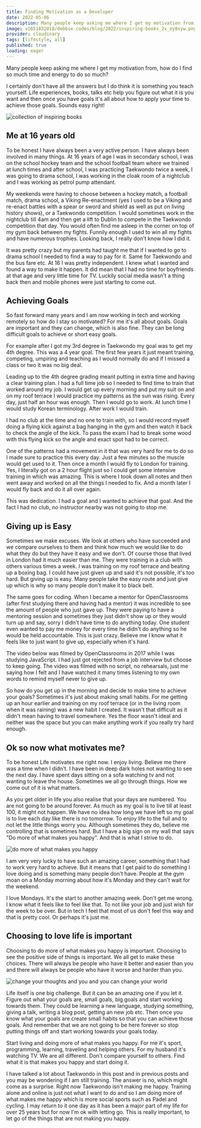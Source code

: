 ```yaml
---
title: Finding Motivation as a Developer
date: 2022-05-06
description: Many people keep asking me where I get my motivation from, how do I find so much time and energy to do so much? I certainly don't have all the answers but I do think it is something you teach yourself.
image: v1651832018/debbie.codes/blog/2022/inspiring-books_2x_ey0xyw.png
provider: cloudinary
tags: [lifestyle, all]
published: true
loading: eager
---
```


Many people keep asking me where I get my motivation from, how do I find so much time and energy to do so much?

I certainly don't have all the answers but I do think it is something you teach yourself. Life experiences, books, talks etc help you figure out what it is you want and then once you have goals it's all about how to apply your time to achieve those goals. Sounds easy right!

![collection of inspiring books](https://res.cloudinary.com/debsobrien/image/upload/f_auto,q_auto/v1651832018/debbie.codes/blog/2022/inspiring-books_2x_ey0xyw.png)

## Me at 16 years old

To be honest I have always been a very active person. I have always been involved in many things. At 16 years of age I was in secondary school, I was on the school hockey team and the school football team where we trained at lunch times and after school, I was practicing Taekwondo twice a week, I was going to drama school, I was working in the cloak room of a nightclub and I was working as petrol pump attendant.

My weekends were having to choose between a hockey match, a football match, drama school, a Viking Re-enactment (yes I used to be a Viking and re-enact battles with a spear or sword and shield as well as put on living history shows), or a Taekwondo competition. I would sometimes work in the nightclub till 4am and then get a lift to Dublin to compete in the Taekwondo competition that day. You would often find me asleep in the corner on top of my gym back between my fights. Funnily enough I used to win all my fights and have numerous trophies. Looking back, I really don't know how I did it.

It was pretty crazy but my parents had taught me that if I wanted to go to drama school I needed to find a way to pay for it. Same for Taekwondo and the bus fare etc. At 16 I was pretty independent. I knew what I wanted and found a way to make it happen. It did mean that I had no time for boyfriends at that age and very little time for TV. Luckily social media wasn't a thing back then and mobile phones were just starting to come out.

## Achieving Goals

So fast forward many years and I am now working in tech and working remotely so how do I stay so motivated? For me it's all about goals. Goals are important and they can change, which is also fine. They can be long difficult goals to achieve or short easy goals.

For example after I got my 3rd degree in Taekwondo my goal was to get my 4th degree. This was a 4 year goal. The first few years it just meant training, competing, umpiring and teaching as I would normally do and if I missed a class or two it was no big deal.

Leading up to the 4th degree grading meant putting in extra time and having a clear training plan. I had a full time job so I needed to find time to train that worked around my job. I would get up every morning and put my suit on and on my roof terrace I would practice my patterns as the sun was rising. Every day, just half an hour was enough. Then I would go to work. At lunch time I would study Korean terminology. After work I would train.

I had no club at the time and no one to train with, so I would record myself doing a flying kick against a bag hanging in the gym and then watch it back to check the angle of the kick. To pass the exam I had to break some wood with this flying kick so the angle and exact spot had to be correct.

One of the patterns had a movement in it that was very hard for me to do so I made sure to practice this every day. Just a few minutes so the muscle would get used to it. Then once a month I would fly to London for training. Yes, I literally got on a 2 hour flight just so I could get some intensive training in which was amazing. This is where I took down all notes and then went away and worked on all the things I needed to fix. And a month later I would fly back and do it all over again.

This was dedication. I had a goal and I wanted to achieve that goal. And the fact I had no club, no instructor nearby was not going to stop me.

## Giving up is Easy

Sometimes we make excuses. We look at others who have succeeded and we compare ourselves to them and think how much we would like to do what they do but they have it easy and we don't. Of course those that lived in London had it much easier than me. They were training in a club with others various times a week. I was training on my roof terrace and beating up a boxing bag. I could have just given up and said it's not possible, it's too hard. But giving up is easy. Many people take the easy route and just give up which is why so many people don't make it to black belt.

The same goes for coding. When I became a mentor for OpenClassrooms (after first studying there and having had a mentor) it was incredible to see the amount of people who just gave up. They were paying to have a mentoring session and sometimes they just didn't show up or they would turn up and say, sorry I didn't have time to do anything today. One student even wanted to pay me money for every time he didn't do anything so he would be held accountable. This is just crazy. Believe me I know what it feels like to just want to give up, especially when it's hard.

The video below was filmed by OpenClassrooms in 2017 while I was studying JavaScript. I had just got rejected from a job interview but choose to keep going. The video was filmed with no script, no rehearsals, just me saying how I felt and I have watched it many times listening to my own words to remind myself never to give up.

<lite-youtube
        videoid="R8ZsDhf5Tis"
        playlabel="CODING: How To Overcome The Biggest Obstacle When Learning Web Development"> </lite-youtube>

<!-- <iframe width="560" height="315" src="https://www.youtube.com/embed/R8ZsDhf5Tis" title="CODING: How To Overcome The Biggest Obstacle When Learning Web Development" frameborder="0" allow="accelerometer; autoplay; clipboard-write; encrypted-media; gyroscope; picture-in-picture" allowfullscreen></iframe> -->

So how do you get up in the morning and decide to make time to achieve your goals? Sometimes it's just about making small habits. For me getting up an hour earlier and training on my roof terrace (or in the living room when it was raining) was a new habit I created. It wasn't that difficult as it didn't mean having to travel somewhere. Yes the floor wasn't ideal and neither was the space but you can make anything work if you really try hard enough.

## Ok so now what motivates me?

To be honest Life motivates me right now. I enjoy living. Believe me there was a time when I didn't. I have been in deep dark holes not wanting to see the next day. I have spent days sitting on a sofa watching tv and not wanting to leave the house. Sometimes we all go through things. How we come out of it is what matters.

As you get older in life you also realise that your days are numbered. You are not going to be around forever. As much as my goal is to live till at least 100, it might not happen. We have no idea how long we have left so my goal is to live each day like there is no tomorrow. To enjoy life to the full and to not let the little things worry you. Although sometimes they do, believe me controlling that is sometimes hard. But I have a big sign on my wall that says "Do more of what makes you happy". And that is what I strive to do.

![do more of what makes you happy](https://res.cloudinary.com/debsobrien/image/upload/f_auto,q_auto/v1651831378/debbie.codes/blog/2022/more-what-makes-happy_2x_h1ixha.png)

I am very very lucky to have such an amazing career, something that I had to work very hard to achieve. But it means that I get paid to do something I love doing and is something many people don't have. People at the gym moan on a Monday morning about how it's Monday and they can't wait for the weekend.

I love Mondays. It's the start to another amazing week. Don't get me wrong. I know what it feels like to feel like that. To not like your job and just wish for the week to be over. But in tech I feel that most of us don't feel this way and that is pretty cool. Or perhaps it's just me.

## Choosing to love life is important

Choosing to do more of what makes you happy is important. Choosing to see the positive side of things is important. We all get to make these choices. There will always be people who have it better and easier than you and there will always be people who have it worse and harder than you.

![change your thoughts and you and you can change your world](https://res.cloudinary.com/debsobrien/image/upload/f_auto,q_auto/v1651831376/debbie.codes/blog/2022/change-your-thoughts_2x_miwv05.png)

Life itself is one big challenge. But it can be an amazing one if you let it. Figure out what your goals are, small goals, big goals and start working towards them. They could be learning a new language, studying something, giving a talk, writing a blog post, getting an new job etc. Then once you know what your goals are create small habits so that you can achieve those goals. And remember that we are not going to be here forever so stop putting things off and start working towards your goals today.

Start living and doing more of what makes you happy. For me it's sport, programming, learning, traveling and helping others. For my husband it's watching TV. We are all different. Don't compare yourself to others. Find what it is that makes you happy and start doing it.

I have talked a lot about Taekwondo in this post and in previous posts and you may be wondering if I am still training. The answer is no, which might come as a surprise. Right now Taekwondo isn't making me happy. Training alone and online is just not what I want to do and so I am doing more of what makes me happy which is more social sports such as Padel and cycling. I may return to it one day as it has been a major part of my life for over 25 years but for now I'm ok with letting go. This is really important, to let go of the things that are not making you happy.
